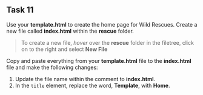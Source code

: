 ## Task 11
Use your **template.html** to create the home page for Wild Rescues. Create a new file called **index.html** within the **rescue** folder. 
>To create a new file, *hover* over the **rescue** folder in the filetree, click on **<i class="fas fa-ellipsis-h"></i>** to the right and select **New File**
 
Copy and paste everything from your **template.html** file to the **index.html** file and make the following changes:
1. Update the file name within the comment to **index.html**. 
2. In the `title` element, replace the word, **Template**, with **Home**.
 